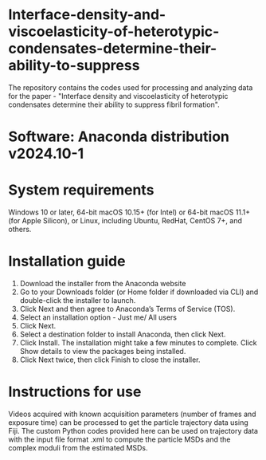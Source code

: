 # Interface-density-and-viscoelasticity-of-heterotypic-condensates-determine-their-ability-to-suppress
The repository contains the codes used for processing and analyzing data for the paper - "Interface density and viscoelasticity of heterotypic condensates determine their ability to suppress fibril formation".

# Software: Anaconda distribution v2024.10-1

# System requirements

Windows 10 or later, 64-bit macOS 10.15+ (for Intel) or 64-bit macOS 11.1+ (for Apple Silicon), or Linux, including Ubuntu, RedHat, CentOS 7+, and others.

# Installation guide

1. Download the installer from the Anaconda website
2. Go to your Downloads folder (or Home folder if downloaded via CLI) and double-click the installer to launch.
3. Click Next and then agree to Anaconda’s Terms of Service (TOS).
4. Select an installation option - Just me/ All users
5. Click Next.
6. Select a destination folder to install Anaconda, then click Next.
7. Click Install. The installation might take a few minutes to complete. Click Show details to view the packages being installed.
8. Click Next twice, then click Finish to close the installer.
   
# Instructions for use
Videos acquired with known acquisition parameters (number of frames and exposure time) can be processed to get the particle trajectory data using Fiji. The custom Python codes provided here can be used on trajectory data with the input file format .xml to compute the particle MSDs and the complex moduli from the estimated MSDs.


